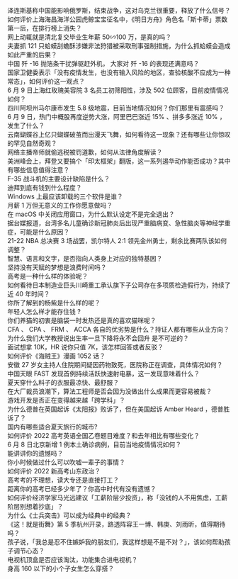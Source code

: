 泽连斯基称中国能影响俄罗斯，结束战争，这对乌克兰很重要，释放了什么信号？  
如何评价上海海昌海洋公园虎鲸宝宝征名中，《明日方舟》角色名「斯卡蒂」票数第一后，在排行榜上消失？  
网上动辄就是清北复交毕业生年薪 50∽100 万，是真的吗？  
夫妻抓 121 只蛤蟆刮蟾酥涉嫌非法狩猎被采取刑事强制措施，为什么抓蛤蟆会造成如此严重的后果？  
中国 歼 -16 抛箔条干扰弹驱赶外机， 大家对 歼 -16 的表现还满意吗？  
国家卫健委表示「没有疫情发生，也没有输入风险的地区，查验核酸不应成为一种常态」，如何评价这一观点？  
6 月 9 日上海红玫瑰美容院 3 名员工初筛阳性，涉及 502 位顾客，目前疫情情况如何？  
四川阿坝州马尔康市发生 5.8 级地震，目前当地情况如何？你们那里有震感吗？  
6 月 9 日，热门中概股再度逆势大涨，阿里巴巴涨近 15% 、拼多多涨近 10% ，发生了什么？  
云南蝴蝶谷上亿只蝴蝶破茧而出漫天飞舞，如何看待这一现象？还有哪些让你惊叹的罕见自然奇观？  
网络主播帝师就偷逃税被罚道歉，如何从法律角度解读？  
美洲峰会上，拜登又要搞个「印太框架」翻版，这一系列遏华动作能否成功？其中有哪些信息值得注意？  
F-35 战斗机的主要设计缺陷是什么？  
迪拜到底有钱到什么程度？  
Windows 上最应该卸载的三个软件是谁？  
月薪 1 万但无意义的工作你愿意做吗？  
在 macOS 中关闭应用窗口，为什么默认设定不是完全退出？  
据台媒报道，台湾多名儿童确诊新冠肺炎后出现严重脑病变、急性脑炎等神经学重症，可能是什么原因？  
21-22 NBA 总决赛 3 场战罢，凯尔特人 2:1 领先金州勇士，剩余比赛两队该如何调整？  
智慧、语言和文字，是否指向人类身上对应的独特基因？  
坚持没有天赋的梦想是浪费时间吗？  
高考是一种什么样的体验呢？  
如何看待日本制造业巨头川崎重工承认旗下子公司存在多项质检造假行为，持续了近 40 年时间？  
你所了解到的杨紫是什么样的呢？  
年轻人怎么样才能存住钱 ?  
你们养猫的初衷是脑袋一时发热还是真的喜欢猫咪呢？  
CFA 、 CPA 、 FRM 、 ACCA 各自的优劣势是什么？持证人都有哪些从业方向？  
为什么我们大学教授说出生率一旦下降将永不会回升 是不可逆的？  
面试想拿 10K，HR 说你只值 7K，该怎样回答或者反驳？  
如何评价《海贼王》漫画 1052 话？  
安徽 27 岁女主持人住院期间疑因药物致死，医院称正在调查，具体情况如何？  
中国天眼 FAST 发现首例持续活跃快速射电暴，这一发现意味着什么？  
夏天穿什么料子的衣服最凉快、最舒服？  
在大厂裁员浪潮下，算法工程师是否会因为没做出什么成果而更容易被裁？  
游戏开发是否正在变得越来越「跨学科」？  
为什么德普在英国起诉《太阳报》败诉了，但在美国起诉 Amber Heard ，德普胜诉了？  
国内有哪些适合夏天旅行的城市?  
如何评价 2022 高考英语全国乙卷题目难度？和去年相比有哪些变化？  
6 月 8 日北京新增 1 例本土确诊病例，目前当地疫情情况如何？  
能讲讲你的遗憾吗？  
你小时候做过什么可以吹嘘一辈子的事情？  
如何评价 2022 新高考山东政治？  
高考考的不理想，读大专还是直接打工？  
距离你的高考已经多少年了？你高中时代有没有遗憾？  
如何评价经济学家马光远建议「工薪阶层少投资」，称「没钱的人不用焦虑，工薪阶层别想着抄底」？  
为什么《士兵突击》可以成为经典中的经典？  
《这！就是街舞》第 5 季杭州开录，路透阵容王一博、韩庚、刘雨昕，值得期待吗？  
孩子说，「我总是忍不住嫉妒我的朋友们，我这样想是不是不对？」，该如何帮助孩子调节心态？  
电视机顶盒是否应该淘汰，功能集合进电视机？  
身高 160 以下的小个子女生怎么穿搭？  

